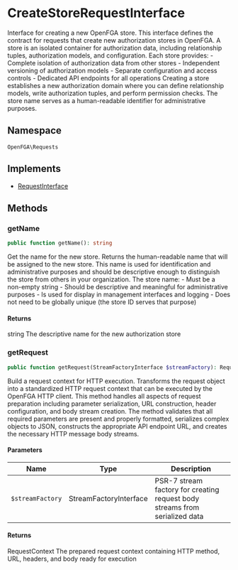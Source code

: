 # CreateStoreRequestInterface

Interface for creating a new OpenFGA store. This interface defines the contract for requests that create new authorization stores in OpenFGA. A store is an isolated container for authorization data, including relationship tuples, authorization models, and configuration. Each store provides: - Complete isolation of authorization data from other stores - Independent versioning of authorization models - Separate configuration and access controls - Dedicated API endpoints for all operations Creating a store establishes a new authorization domain where you can define relationship models, write authorization tuples, and perform permission checks. The store name serves as a human-readable identifier for administrative purposes.

## Namespace
`OpenFGA\Requests`

## Implements
* [RequestInterface](Requests/RequestInterface.md)



## Methods
### getName


```php
public function getName(): string
```

Get the name for the new store. Returns the human-readable name that will be assigned to the new store. This name is used for identification and administrative purposes and should be descriptive enough to distinguish the store from others in your organization. The store name: - Must be a non-empty string - Should be descriptive and meaningful for administrative purposes - Is used for display in management interfaces and logging - Does not need to be globally unique (the store ID serves that purpose)


#### Returns
string
 The descriptive name for the new authorization store

### getRequest


```php
public function getRequest(StreamFactoryInterface $streamFactory): RequestContext
```

Build a request context for HTTP execution. Transforms the request object into a standardized HTTP request context that can be executed by the OpenFGA HTTP client. This method handles all aspects of request preparation including parameter serialization, URL construction, header configuration, and body stream creation. The method validates that all required parameters are present and properly formatted, serializes complex objects to JSON, constructs the appropriate API endpoint URL, and creates the necessary HTTP message body streams.

#### Parameters
| Name | Type | Description |
|------|------|-------------|
| `$streamFactory` | StreamFactoryInterface | PSR-7 stream factory for creating request body streams from serialized data |

#### Returns
RequestContext
 The prepared request context containing HTTP method, URL, headers, and body ready for execution

